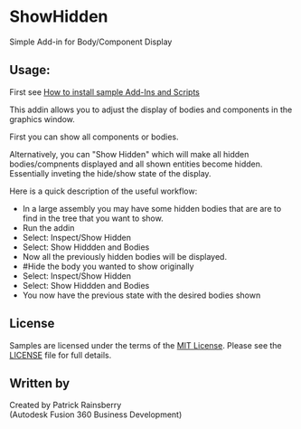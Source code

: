 # ShowHidden
Simple Add-in for Body/Component Display

## Usage:
First see [How to install sample Add-Ins and Scripts](https://rawgit.com/AutodeskFusion360/AutodeskFusion360.github.io/master/Installation.html)

This addin allows you to adjust the display of bodies and components in the graphics window.

First you can show all components or bodies.  

Alternatively, you can "Show Hidden" which will make all hidden bodies/compnents displayed and all shown entities become hidden.  Essentially inveting the hide/show state of the display.

Here is a quick description of the useful workflow:
  * In a large assembly you may have some hidden bodies that are are to find in the tree that you want to show.
  * Run the addin
  * Select: Inspect/Show Hidden
  * Select: Show Hiddden and Bodies
  * Now all the previously hidden bodies will be displayed.
  * #Hide the body you wanted to show originally
  * Select: Inspect/Show Hidden
  * Select: Show Hiddden and Bodies
  * You now have the previous state with the desired bodies shown

## License
Samples are licensed under the terms of the [MIT License](http://opensource.org/licenses/MIT). Please see the [LICENSE](LICENSE) file for full details.

## Written by

Created by Patrick Rainsberry <br /> (Autodesk Fusion 360 Business Development)

